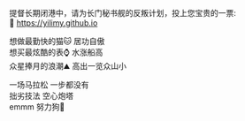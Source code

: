 提督长期闭港中，请为长门秘书舰的反叛计划，投上您宝贵的一票:  
:cake:  <https://yilimy.github.io>  


想做最勤快的猫:cat:  居功自傲  
想买最炫酷的表:watch:  水涨船高  
众星捧月的浪潮:mountain:  高出一览众山小  

一场马拉松 一步都没有  
拙劣技法  空心炮塔  
emmm 努力狗:dog:
